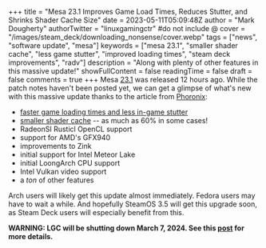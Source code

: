 +++
title = "Mesa 23.1 Improves Game Load Times, Reduces Stutter, and Shrinks Shader Cache Size"
date = 2023-05-11T05:09:48Z
author = "Mark Dougherty"
authorTwitter = "linuxgamingctr" #do not include @
cover = "/images/steam_deck/downloading_nonsense/cover.webp"
tags = ["news", "software update", "mesa"]
keywords = ["mesa 23.1", "smaller shader cache", "less game stutter", "improved loading times", "steam deck improvements", "radv"]
description = "Along with plenty of other features in this massive update!"
showFullContent = false
readingTime = false
draft = false
comments = true
+++
Mesa [23.1](https://gitlab.freedesktop.org/mesa/mesa/-/tags/mesa-23.1.0) was released 12 hours ago. While the patch notes haven't been posted yet, we can get a glimpse of what's new with this massive update thanks to the article from [Phoronix](https://www.phoronix.com/news/Mesa-23.1-Released):
- [faster game loading times and less in-game stutter](https://linuxgamingcentral.com/posts/shader-compilation-improved-with-mesa-23.1/)
- [smaller shader cache](https://linuxgamingcentral.com/posts/steam-deck-getting-smaller-shader-cache/) -- as much as 60% in some cases!
- RadeonSI Rusticl OpenCL support
- support for AMD's GFX940
- improvements to Zink
- initial support for Intel Meteor Lake
- initial LoongArch CPU support
- Intel Vulkan video support
- a *ton* of other features

Arch users will likely get this update almost immediately. Fedora users may have to wait a while. And hopefully SteamOS 3.5 will get this upgrade soon, as Steam Deck users will especially benefit from this.

**WARNING: LGC will be shutting down March 7, 2024. See this [post](https://linuxgamingcentral.com/posts/the-end-of-lgc/) for more details.**
